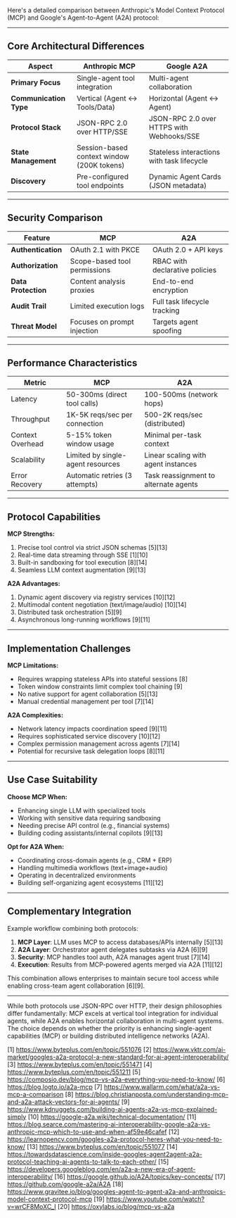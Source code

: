 Here's a detailed comparison between Anthropic's Model Context Protocol (MCP) and Google's Agent-to-Agent (A2A) protocol:

---

## Core Architectural Differences
| Aspect                | Anthropic MCP                                  | Google A2A                                     |
|-----------------------|------------------------------------------------|------------------------------------------------|
| **Primary Focus**     | Single-agent tool integration                 | Multi-agent collaboration                     |
| **Communication Type**| Vertical (Agent ↔ Tools/Data)                | Horizontal (Agent ↔ Agent)                   |
| **Protocol Stack**    | JSON-RPC 2.0 over HTTP/SSE                   | JSON-RPC 2.0 over HTTPS with Webhooks/SSE    |
| **State Management**  | Session-based context window (200K tokens)    | Stateless interactions with task lifecycle    |
| **Discovery**         | Pre-configured tool endpoints                 | Dynamic Agent Cards (JSON metadata)          |

---

## Security Comparison
| Feature               | MCP                                      | A2A                                      |
|-----------------------|------------------------------------------|------------------------------------------|
| **Authentication**    | OAuth 2.1 with PKCE                      | OAuth 2.0 + API keys                    |
| **Authorization**     | Scope-based tool permissions            | RBAC with declarative policies          |
| **Data Protection**   | Content analysis proxies                 | End-to-end encryption                   |
| **Audit Trail**       | Limited execution logs                  | Full task lifecycle tracking            |
| **Threat Model**      | Focuses on prompt injection             | Targets agent spoofing                  |

---

## Performance Characteristics
| Metric                | MCP                                      | A2A                                      |
|-----------------------|------------------------------------------|------------------------------------------|
| Latency               | 50-300ms (direct tool calls)            | 100-500ms (network hops)                |
| Throughput            | 1K-5K reqs/sec per connection           | 500-2K reqs/sec (distributed)           |
| Context Overhead      | 5-15% token window usage                | Minimal per-task context                |
| Scalability           | Limited by single-agent resources       | Linear scaling with agent instances      |
| Error Recovery        | Automatic retries (3 attempts)          | Task reassignment to alternate agents    |

---

## Protocol Capabilities
**MCP Strengths:**
1. Precise tool control via strict JSON schemas [5][13]
2. Real-time data streaming through SSE [1][10]
3. Built-in sandboxing for tool execution [8][14]
4. Seamless LLM context augmentation [9][13]

**A2A Advantages:**
1. Dynamic agent discovery via registry services [10][12]
2. Multimodal content negotiation (text/image/audio) [10][14]
3. Distributed task orchestration [5][9]
4. Asynchronous long-running workflows [9][11]

---

## Implementation Challenges
**MCP Limitations:**
- Requires wrapping stateless APIs into stateful sessions [8]
- Token window constraints limit complex tool chaining [9]
- No native support for agent collaboration [5][13]
- Manual credential management per tool [7][14]

**A2A Complexities:**
- Network latency impacts coordination speed [9][11]
- Requires sophisticated service discovery [10][12]
- Complex permission management across agents [7][14]
- Potential for recursive task delegation loops [8][11]

---

## Use Case Suitability
**Choose MCP When:**
- Enhancing single LLM with specialized tools
- Working with sensitive data requiring sandboxing
- Needing precise API control (e.g., financial systems)
- Building coding assistants/internal copilots [9][13]

**Opt for A2A When:**
- Coordinating cross-domain agents (e.g., CRM + ERP)
- Handling multimedia workflows (text+image+audio)
- Operating in decentralized environments
- Building self-organizing agent ecosystems [11][12]

---

## Complementary Integration
Example workflow combining both protocols:
1. **MCP Layer**: LLM uses MCP to access databases/APIs internally [5][13]
2. **A2A Layer**: Orchestrator agent delegates subtasks via A2A [6][9]
3. **Security**: MCP handles tool auth, A2A manages agent trust [7][14]
4. **Execution**: Results from MCP-powered agents merged via A2A [11][12]

This combination allows enterprises to maintain secure tool access while enabling cross-team agent collaboration [6][9].

---

While both protocols use JSON-RPC over HTTP, their design philosophies differ fundamentally: MCP excels at vertical tool integration for individual agents, while A2A enables horizontal collaboration in multi-agent systems. The choice depends on whether the priority is enhancing single-agent capabilities (MCP) or building distributed intelligence networks (A2A).

[1] https://www.byteplus.com/en/topic/551076
[2] https://www.vktr.com/ai-market/googles-a2a-protocol-a-new-standard-for-ai-agent-interoperability/
[3] https://www.byteplus.com/en/topic/551471
[4] https://www.byteplus.com/en/topic/551211
[5] https://composio.dev/blog/mcp-vs-a2a-everything-you-need-to-know/
[6] https://blog.logto.io/a2a-mcp
[7] https://www.wallarm.com/what/a2a-vs-mcp-a-comparison
[8] https://blog.christianposta.com/understanding-mcp-and-a2a-attack-vectors-for-ai-agents/
[9] https://www.kdnuggets.com/building-ai-agents-a2a-vs-mcp-explained-simply
[10] https://google-a2a.wiki/technical-documentation/
[11] https://blog.searce.com/mastering-ai-interoperability-google-a2a-vs-anthropic-mcp-which-to-use-and-when-af59e46cafef
[12] https://learnopencv.com/googles-a2a-protocol-heres-what-you-need-to-know/
[13] https://www.byteplus.com/en/topic/551077
[14] https://towardsdatascience.com/inside-googles-agent2agent-a2a-protocol-teaching-ai-agents-to-talk-to-each-other/
[15] https://developers.googleblog.com/en/a2a-a-new-era-of-agent-interoperability/
[16] https://google.github.io/A2A/topics/key-concepts/
[17] https://github.com/google-a2a/A2A
[18] https://www.gravitee.io/blog/googles-agent-to-agent-a2a-and-anthropics-model-context-protocol-mcp
[19] https://www.youtube.com/watch?v=wrCF8MoXC_I
[20] https://oxylabs.io/blog/mcp-vs-a2a